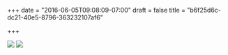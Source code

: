 +++
date = "2016-06-05T09:08:09-07:00"
draft = false
title = "b6f25d6c-dc21-40e5-8796-363232107af6"

+++

![](https://d17enza3bfujl8.cloudfront.net/DSCF3604.jpg)
![](https://d17enza3bfujl8.cloudfront.net/DSCF3614.jpg)
